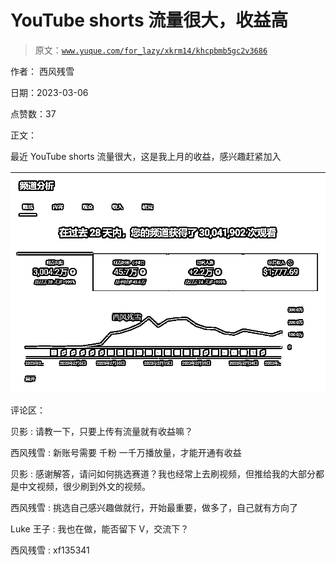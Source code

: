 # YouTube shorts 流量很大，收益高

> 原文：[`www.yuque.com/for_lazy/xkrm14/khcpbmb5gc2v3686`](https://www.yuque.com/for_lazy/xkrm14/khcpbmb5gc2v3686)



作者： 西风残雪 

日期：2023-03-06 

点赞数：37 

正文： 

最近 YouTube shorts 流量很大，这是我上月的收益，感兴趣赶紧加入 

![](img/015b23be4c0136bac3bc648baf243598.png)  

评论区： 

贝影 : 请教一下，只要上传有流量就有收益嘛？ 

西风残雪 : 新账号需要 千粉 一千万播放量，才能开通有收益 

贝影 : 感谢解答，请问如何挑选赛道？我也经常上去刷视频，但推给我的大部分都是中文视频，很少刷到外文的视频。 

西风残雪 : 挑选自己感兴趣做就行，开始最重要，做多了，自己就有方向了 

Luke 王子 : 我也在做，能否留下 V，交流下？ 

西风残雪 : xf135341 

